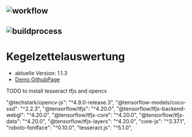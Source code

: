## ![workflow](https://github.com/NicoG11/kegelzettelauswertung/actions/workflows/static.yml/badge.svg?branch=gh_page)

## ![buildprocess](https://github.com/NicoG11/kegelzettelauswertung/actions/workflows/static.yml/badge.svg?event=push)

# Kegelzettelauswertung
- aktuelle Version: 1.1.3
- [Demo GithubPage](https://nicog11.github.io/kegelzettelauswertung/)



TODO to install tesseract tfjs and opencv

"@techstark/opencv-js": "^4.9.0-release.3",
"@tensorflow-models/coco-ssd": "^2.2.3",
"@tensorflow/tfjs": "^4.20.0",
"@tensorflow/tfjs-backend-webgl": "^4.20.0",
"@tensorflow/tfjs-core": "^4.20.0",
"@tensorflow/tfjs-data": "^4.20.0",
"@tensorflow/tfjs-layers": "^4.20.0",
"core-js": "^3.37.1",
"roboto-fontface": "^0.10.0",
"tesseract.js": "^5.1.0",
